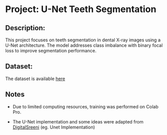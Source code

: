 # Project: U-Net Teeth Segmentation

## Description:
This project focuses on teeth segmentation in dental X-ray images using a U-Net architecture. The model addresses class imbalance with binary focal loss to improve segmentation performance.

## Dataset:
The dataset is available [here](https://www.kaggle.com/datasets/humansintheloop/teeth-segmentation-on-dental-x-ray-images)

## Notes
- Due to limited computing resources, training was performed on Colab Pro.

- The U-Net implementation and some ideas were adapted from [DigitalSreeni](https://www.youtube.com/@DigitalSreeni) (eg. Unet Implementation)
